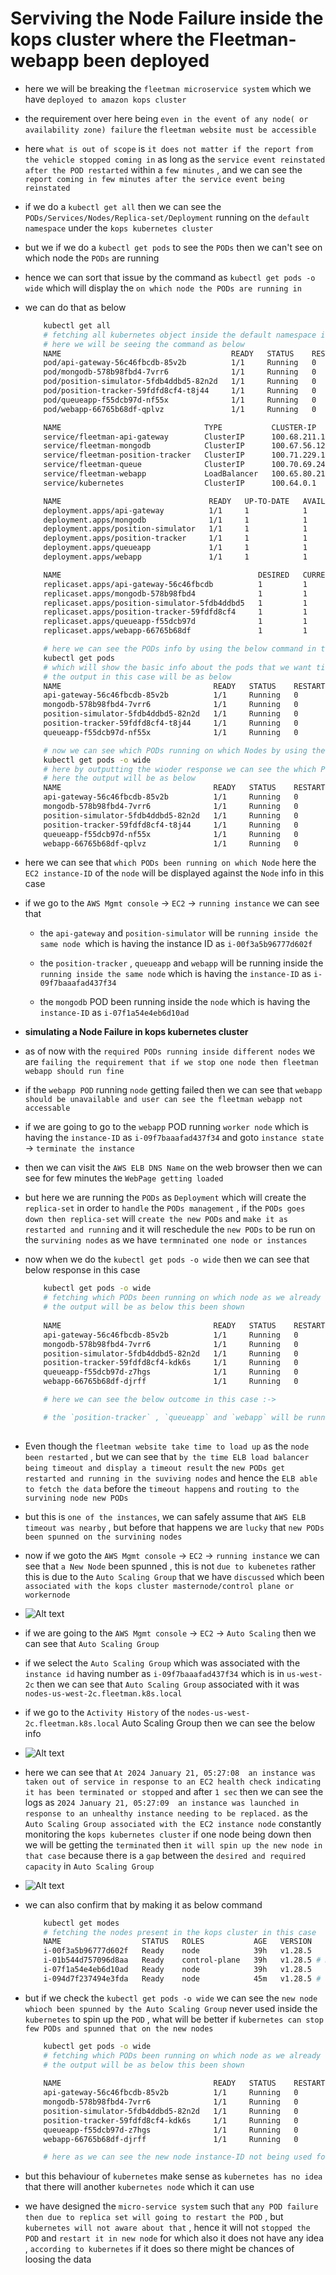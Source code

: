 # Serviving the Node Failure inside the kops cluster where the Fleetman-webapp been deployed

- here we will be breaking the `fleetman microservice system` which we have `deployed to amazon kops cluster`

- the requirement over here being `even in the event of any node( or availability zone) failure` the `fleetman website must be accessible`

- here `what is out of scope` is `it does not matter if the report from the vehicle stopped coming in` as long as the  `service event reinstated after the POD restarted` within a `few minutes` , and we can see the `report coming in few minutes after the service event being reinstated`

- if we do a `kubectl get all` then we can see the `PODs/Services/Nodes/Replica-set/Deployment` running on the `default namespace` under the `kops kubernetes cluster`

- but we if we do a `kubectl get pods` to see the `PODs` then we can't see on which node the `PODs` are running

- hence we can sort that issue by the command as `kubectl get pods -o wide` which will display the `on which node the PODs are running in`

- we can do that as below

    ```bash
        kubectl get all
        # fetching all kubernetes object inside the default namespace inside the kops kubernetes cluster
        # here we will be seeing the command as below 
        NAME                                      READY   STATUS    RESTARTS   AGE
        pod/api-gateway-56c46fbcdb-85v2b          1/1     Running   0          16h
        pod/mongodb-578b98fbd4-7vrr6              1/1     Running   0          16h
        pod/position-simulator-5fdb4ddbd5-82n2d   1/1     Running   0          16h
        pod/position-tracker-59fdfd8cf4-t8j44     1/1     Running   0          16h
        pod/queueapp-f55dcb97d-nf55x              1/1     Running   0          16h
        pod/webapp-66765b68df-qplvz               1/1     Running   0          16h

        NAME                                TYPE           CLUSTER-IP       EXTERNAL-IP                                                               PORT(S)              AGE
        service/fleetman-api-gateway        ClusterIP      100.68.211.100   <none>                                                                    8080/TCP             16h
        service/fleetman-mongodb            ClusterIP      100.67.56.12     <none>                                                                    27017/TCP            16h
        service/fleetman-position-tracker   ClusterIP      100.71.229.157   <none>                                                                    8080/TCP             16h
        service/fleetman-queue              ClusterIP      100.70.69.242    <none>                                        /TCP,61616/TCP   16h
        service/fleetman-webapp             LoadBalancer   100.65.80.217    ad73f7820c744405d99074cc222aedba-2146267540.us-west-2.elb.amazonaws.com   80:30101/TCP         16h
        service/kubernetes                  ClusterIP      100.64.0.1       <none>                                                                    443/TCP              38h

        NAME                                 READY   UP-TO-DATE   AVAILABLE   AGE
        deployment.apps/api-gateway          1/1     1            1           16h
        deployment.apps/mongodb              1/1     1            1           16h
        deployment.apps/position-simulator   1/1     1            1           16h
        deployment.apps/position-tracker     1/1     1            1           16h
        deployment.apps/queueapp             1/1     1            1           16h
        deployment.apps/webapp               1/1     1            1           16h

        NAME                                            DESIRED   CURRENT   READY   AGE
        replicaset.apps/api-gateway-56c46fbcdb          1         1         1       16h
        replicaset.apps/mongodb-578b98fbd4              1         1         1       16h
        replicaset.apps/position-simulator-5fdb4ddbd5   1         1         1       16h
        replicaset.apps/position-tracker-59fdfd8cf4     1         1         1       16h
        replicaset.apps/queueapp-f55dcb97d              1         1         1       16h
        replicaset.apps/webapp-66765b68df               1         1         1       16h

        # here we can see the PODs info by using the below command in this case 
        kubectl get pods
        # which will show the basic info about the pods that we want tio run
        # the output in this case will be as below 
        NAME                                  READY   STATUS    RESTARTS   AGE
        api-gateway-56c46fbcdb-85v2b          1/1     Running   0          16h
        mongodb-578b98fbd4-7vrr6              1/1     Running   0          16h
        position-simulator-5fdb4ddbd5-82n2d   1/1     Running   0          16h
        position-tracker-59fdfd8cf4-t8j44     1/1     Running   0          16h
        queueapp-f55dcb97d-nf55x              1/1     Running   0                    1/1     Running   0          16h

        # now we can see which PODs running on which Nodes by using the command as below 
        kubectl get pods -o wide
        # here by outputting the wioder response we can see the which PODs been running on which nodes
        # here the output will be as below 
        NAME                                  READY   STATUS    RESTARTS   AGE   IP             NODE                  NOMINATED NODE   READINESS GATES
        api-gateway-56c46fbcdb-85v2b          1/1     Running   0          16h   100.96.3.122   i-00f3a5b96777d602f   <none>           <none>
        mongodb-578b98fbd4-7vrr6              1/1     Running   0          16h   100.96.1.172   i-07f1a54e4eb6d10ad   <none>           <none>
        position-simulator-5fdb4ddbd5-82n2d   1/1     Running   0          16h   100.96.3.238   i-00f3a5b96777d602f   <none>           <none>
        position-tracker-59fdfd8cf4-t8j44     1/1     Running   0          16h   100.96.2.149   i-09f7baaafad437f34   <none>           <none>
        queueapp-f55dcb97d-nf55x              1/1     Running   0          16h   100.96.2.245   i-09f7baaafad437f34   <none>           <none>
        webapp-66765b68df-qplvz               1/1     Running   0          16h   100.96.2.101   i-09f7baaafad437f34   <none>           <none>

    
    ```

- here we can see that `which PODs been running on which Node` here the `EC2 instance-ID` of the `node` will be displayed against the `Node` info in this case 

- if we go to the `AWS Mgmt console`  &rarr; `EC2` &rarr; `running instance` we can see that 
  
  - the `api-gateway` and `position-simulator`  will be `running inside the same node `which is having the instance ID as `i-00f3a5b96777d602f`  
  
  - the `position-tracker` , `queueapp` and `webapp` will be running inside the `running inside the same node` which is having the `instance-ID` as `i-09f7baaafad437f34 `
  
  - the `mongodb` POD been running inside the `node` which is having the `instance-ID` as `i-07f1a54e4eb6d10ad` 

- **simulating a Node Failure in kops kubernetes cluster**

- as of now with the `required PODs running inside different nodes` we are `failing the requirement that if we stop one node then fleetman webapp should run fine`

- if the `webapp POD` running `node` getting failed then we can see that `webapp should be unavailable and user can see the fleetman webapp not accessable`

- if we are going to go to the `webapp` POD running `worker node` which is having the `instance-ID` as `i-09f7baaafad437f34` and goto `instance state` &rarr; `terminate the instance`

- then we can visit the `AWS ELB DNS Name` on the web browser then we can see for few minutes the `WebPage getting loaded`

- but here we are running the `PODs` as `Deployment` which will create the `replica-set` in order to `handle` the `PODs management` , if the `PODs goes down then replica-set` will `create the new PODs` and `make it as restarted and running`  and it will reschedule the `new PODs` to be run on the `survining nodes` as we have `termninated one node or instances`  

- now when we do the `kubectl get pods -o wide` then we can see that below response in this case

    ```bash
        kubectl get pods -o wide
        # fetching which PODs been running on which node as we already shutdown one node
        # the output will be as below this been shown
        
        NAME                                  READY   STATUS    RESTARTS   AGE     IP             NODE                  NOMINATED NODE   READINESS GATES
        api-gateway-56c46fbcdb-85v2b          1/1     Running   0          16h     100.96.3.122   i-00f3a5b96777d602f   <none>           <none>
        mongodb-578b98fbd4-7vrr6              1/1     Running   0          16h     100.96.1.172   i-07f1a54e4eb6d10ad   <none>           <none>
        position-simulator-5fdb4ddbd5-82n2d   1/1     Running   0          16h     100.96.3.238   i-00f3a5b96777d602f   <none>           <none>
        position-tracker-59fdfd8cf4-kdk6s     1/1     Running   0          3m9s    100.96.3.133   i-00f3a5b96777d602f   <none>           <none>
        queueapp-f55dcb97d-z7hgs              1/1     Running   0          3m9s    100.96.3.130   i-00f3a5b96777d602f   <none>           <none>
        webapp-66765b68df-djrff               1/1     Running   0          3m10s   100.96.3.117   i-00f3a5b96777d602f   <none>           <none>
    
        # here we can see the below outcome in this case :->

        # the `position-tracker` , `queueapp` and `webapp` will be running inside the `running inside the same node` which is having the `instance-ID` as `i-09f7baaafad437f34 ` has been moved to `i-00f3a5b96777d602f` suviving `EC2-instance` i.e `nodes` which is in `us-west-2c` avaialability zone
     
    
    ```

- Even though the `fleetman website take time to load up` as the `node been restarted` , but we can see that `by the time ELB load balancer being timeout and display a timeout result` the `new PODs get restarted and running in the suviving nodes` and hence the `ELB able to fetch the data` before the `timeout happens` and `routing to the survining node new PODs`

- but this is `one of the instances`, we can safely assume that `AWS ELB timeout was nearby` , but before that happens we are `lucky` that `new PODs been spunned on the survining nodes`

- now if we goto the `AWS Mgmt console`  &rarr; `EC2` &rarr; `running instance` we can see that `a New Node` been spunned , this is not `due to kubenetes` rather this is due to the `Auto Scaling Group` that we have `discussed` which been `associated with the kops cluster masternode/control plane or workernode`

- ![Alt text](image-6.png)

- if we are going to the `AWS Mgmt console`  &rarr; `EC2` &rarr; `Auto Scaling` then we can see that `Auto Scaling Group`

- if we select the  `Auto Scaling Group` which was associated with the `instance id` having number as `i-09f7baaafad437f34` which is in `us-west-2c` then we can see that `Auto Scaling Group` associated with it was `nodes-us-west-2c.fleetman.k8s.local`

- if we go to the `Activity History` of the `nodes-us-west-2c.fleetman.k8s.local` Auto Scaling Group then we can see the below info

- ![Alt text](image-7.png)

- here we can see that `At 2024 January 21, 05:27:08  an instance was taken out of service in response to an EC2 health check indicating it has been terminated or stopped` and after `1 sec` then we can see the logs as `2024 January 21, 05:27:09  an instance was launched in response to an unhealthy instance needing to be replaced.` as the `Auto Scaling Group associated with the EC2 instance node`  constantly monitoring the `kops kubernetes cluster` if one node being down then we will be getting the `terminated` then `it will spin up the new node in that case` because there is a `gap` between the `desired and required capacity` in `Auto Scaling Group`

- ![Alt text](image-8.png)

- we can also confirm that by making it as below command

    ```bash
        kubectl get modes 
        # fetching the nodes present in the kops cluster in this case
        NAME                  STATUS   ROLES           AGE   VERSION
        i-00f3a5b96777d602f   Ready    node            39h   v1.28.5
        i-01b544d757096d8aa   Ready    control-plane   39h   v1.28.5 # master node or control plane
        i-07f1a54e4eb6d10ad   Ready    node            39h   v1.28.5
        i-094d7f237494e3fda   Ready    node            45m   v1.28.5 # here we can see that node get created 435 min before only
    
    ```

- but if we check the `kubectl get pods -o wide` we can see the `new node whioch been spunned by the Auto Scaling Group` never used inside the `kubernetes` to spin up the `POD` , what will be better if `kubernetes can stop few PODs and spunned that on the new nodes`

    ```bash
        kubectl get pods -o wide
        # fetching which PODs been running on which node as we already shutdown one node
        # the output will be as below this been shown
        
        NAME                                  READY   STATUS    RESTARTS   AGE     IP             NODE                  NOMINATED NODE   READINESS GATES
        api-gateway-56c46fbcdb-85v2b          1/1     Running   0          16h     100.96.3.122   i-00f3a5b96777d602f   <none>           <none>
        mongodb-578b98fbd4-7vrr6              1/1     Running   0          16h     100.96.1.172   i-07f1a54e4eb6d10ad   <none>           <none>
        position-simulator-5fdb4ddbd5-82n2d   1/1     Running   0          16h     100.96.3.238   i-00f3a5b96777d602f   <none>           <none>
        position-tracker-59fdfd8cf4-kdk6s     1/1     Running   0          3m9s    100.96.3.133   i-00f3a5b96777d602f   <none>           <none>
        queueapp-f55dcb97d-z7hgs              1/1     Running   0          3m9s    100.96.3.130   i-00f3a5b96777d602f   <none>           <none>
        webapp-66765b68df-djrff               1/1     Running   0          3m10s   100.96.3.117   i-00f3a5b96777d602f   <none>           <none>

        # here as we can see the new node instance-ID not being used for any of the PODs  in here
    
    ```

- but this behaviour of `kubernetes` make sense as `kubernetes has no idea` that there will another `kubernetes node`  which it can use 

- we have designed the `micro-service system` such that `any POD failure then due to replica set will going to restart the POD` , but `kubernetes will not aware about that` , hence it will not `stopped the POD` and `restart it in new node` for which also it does not have any idea , `according to kubernetes` if it does so there might be chances of loosing the data
